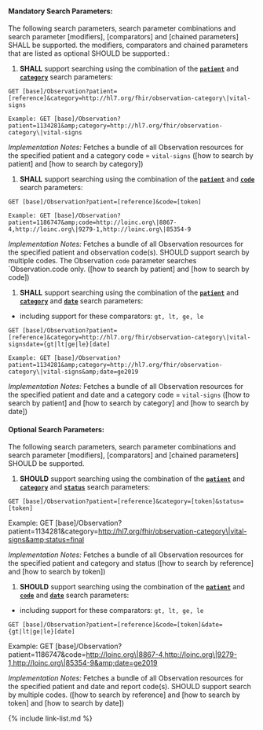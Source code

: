 


#### Mandatory Search Parameters:

The following search parameters, search parameter combinations and search parameter [modifiers], [comparators] and [chained parameters] SHALL be supported.  the  modifiers, comparators and chained parameters that are listed as optional SHOULD be supported.:


1. **SHALL** support searching using the combination of the **[`patient`](SearchParameter-us-core-observation-patient.html)** and **[`category`](SearchParameter-us-core-observation-category.html)** search parameters:

  `GET [base]/Observation?patient=[reference]&category=http://hl7.org/fhir/observation-category\|vital-signs`

    Example: GET [base]/Observation?patient=1134281&amp;category=http://hl7.org/fhir/observation-category\|vital-signs

  *Implementation Notes:* Fetches a bundle of all Observation resources for the specified patient and a category code = `vital-signs` ([how to search by patient] and [how to search by category])

1. **SHALL** support searching using the combination of the **[`patient`](SearchParameter-us-core-observation-patient.html)** and **[`code`](SearchParameter-us-core-observation-code.html)** search parameters:

  `GET [base]/Observation?patient=[reference]&code=[token]`

    Example: GET [base]/Observation?patient=1186747&amp;code=http://loinc.org\|8867-4,http://loinc.org\|9279-1,http://loinc.org\|85354-9

  *Implementation Notes:* Fetches a bundle of all Observation resources for the specified patient and observation code(s).  SHOULD support search by multiple codes. The Observation `code` parameter searches `Observation.code only. ([how to search by patient] and [how to search by code])

1. **SHALL** support searching using the combination of the **[`patient`](SearchParameter-us-core-observation-patient.html)** and **[`category`](SearchParameter-us-core-observation-category.html)** and **[`date`](SearchParameter-us-core-observation-date.html)** search parameters:
  - including support for these comparators: `gt, lt, ge, le`

  `GET [base]/Observation?patient=[reference]&category=http://hl7.org/fhir/observation-category\|vital-signsdate={gt|lt|ge|le}[date]`

    Example: GET [base]/Observation?patient=1134281&amp;category=http://hl7.org/fhir/observation-category\|vital-signs&amp;date=ge2019

  *Implementation Notes:* Fetches a bundle of all Observation resources for the specified patient and date and a category code = `vital-signs` ([how to search by patient] and [how to search by category] and [how to search by date])



#### Optional Search Parameters:

The following search parameters, search parameter combinations and search parameter [modifiers], [comparators] and [chained parameters] SHOULD be supported.

1. **SHOULD** support searching using the combination of the **[`patient`](SearchParameter-us-core-observation-patient.html)** and **[`category`](SearchParameter-us-core-observation-category.html)** and **[`status`](SearchParameter-us-core-observation-status.html)** search parameters:

  `GET [base]/Observation?patient=[reference]&category=[token]&status=[token]`

   Example: GET [base]/Observation?patient=1134281&amp;category=http://hl7.org/fhir/observation-category\|vital-signs&amp;status=final

   *Implementation Notes:* Fetches a bundle of all Observation resources for the specified patient and category and status ([how to search by reference] and [how to search by token])

1. **SHOULD** support searching using the combination of the **[`patient`](SearchParameter-us-core-observation-patient.html)** and **[`code`](SearchParameter-us-core-observation-code.html)** and **[`date`](SearchParameter-us-core-observation-date.html)** search parameters:
  - including support for these comparators: `gt, lt, ge, le`

  `GET [base]/Observation?patient=[reference]&code=[token]&date={gt|lt|ge|le}[date]`

   Example: GET [base]/Observation?patient=1186747&amp;code=http://loinc.org\|8867-4,http://loinc.org\|9279-1,http://loinc.org\|85354-9&amp;date=ge2019

   *Implementation Notes:* Fetches a bundle of all Observation resources for the specified patient and date and report code(s).  SHOULD support search by multiple codes. ([how to search by reference] and [how to search by token] and [how to search by date])


{% include link-list.md %}